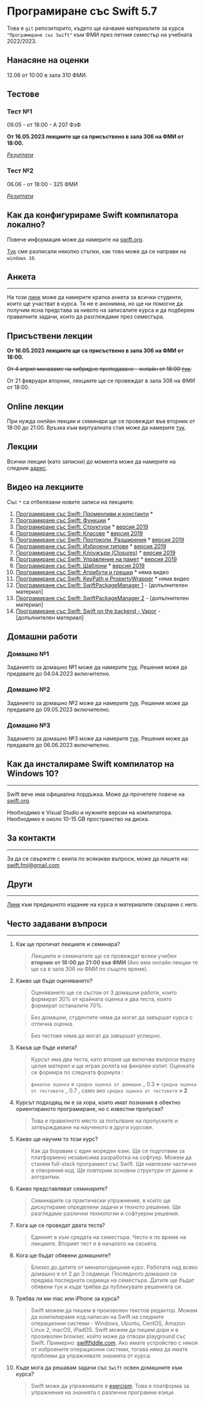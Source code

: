 # Програмиране със Swift 5.7

Това е `git` репозиторито, където ще качваме материалите за курса `"Програмиране със Swift"` към ФМИ през летния семестър на учебната 2022/2023.

## Нанасяне на оценки

12.06 от 10:00 в зала 310 ФМИ.

## Тестове

### Тест №1

09.05 - от 18:00 - А 207 ФзФ

__От 16.05.2023 лекциите ще са присъствено в зала 306 на ФМИ от 18:00.__

_[Резултати](homework/test-1-results.md)_

### Тест №2

06.06 - от 18:00 - 325 ФМИ

_[Резултати](homework/test-2-results.md)_

## Как да конфигурираме Swift компилатора локално?

Повече информация може да намерите на [swift.org](https://www.swift.org/getting-started/#installing-swift).

[Тук](How%20to%20install%20Swift%20on%20Windows.md) сме разписали няколко стъпки, как това може да се направи на `windows 10`.

## Анкета

---

На този [линк](https://forms.gle/wCpw2e81YGWcwgxh7) може да намерите кратка анкета за всички студенти, които ще участват в курса. Тя не е анонимна, но ще ни помогне да получим ясна представа за нивото на записалите курса и да подберем правилните задачи, които да разглеждаме през семестъра.

## Присъствени лекции

__От 16.05.2023 лекциите ще са присъствено в зала 306 на ФМИ от 18:00.__

~~От 4 април минаваме на хибридно преподаване - онлайн от 18:00 [тук](https://meet.google.com/iap-dzcf-pvt).~~

От 21 февруари вторник, лекциите ще се провеждат в зала 306 на ФМИ от 18:00.

## Online лекции

При нужда онлйан лекции и семинари ще се провеждат във вторник от 18:00 до 21:00. Връзка към виртуалната стая може да намерите [тук](https://meet.google.com/iap-dzcf-pvt).

## Лекции

Всички лекции (като записки) до момента може да намерите на следния [адрес](https://github.com/SwiftFMI/SwiftLectures/).

## Видео на лекциите

Със `*` са отбелязани новите записи на лекциите.

1. [Програмиране със Swift: Променливи и константи](https://youtu.be/3qEOaLRTMd4) \*
1. [Програмиране със Swift: Функции](https://youtu.be/kqeekILnbY8) \*
1. [Програмиране със Swift: Структури](https://youtu.be/-e4_g1AtPEk) \* [версия 2019](https://youtu.be/EbAJvNI_-CM)
1. [Програмиране със Swift: Класове](https://youtu.be/jxJp-dGgtoE) \* [версия 2019](https://youtu.be/uA78R2F39DQ)
1. [Програмиране със Swift: Протоколи, Разширения](https://youtu.be/lkIkYbKsThU) \* [версия 2019](https://youtu.be/_qTlOYqaYZ4)
1. [Програмиране със Swift: Изброени типове](https://youtu.be/FpAwdmHjH64) \* [версия 2019](https://youtu.be/_qTlOYqaYZ4)
1. [Програмиране със Swift: Клоужъри (Closures)](https://youtu.be/ULIXsjFKiyY) \* [версия 2019](https://youtu.be/h0G21LmUoPc)
1. [Програмиране със Swift: Управление на памет](https://youtu.be/SbnMmTFD-Ko) \* [версия 2019](https://youtu.be/7yquCtt6fsw)
1. [Програмиране със Swift: Шаблони](https://youtu.be/9W5EULDDhBU) \* [версия 2019](https://youtu.be/vSIbhH9OYxE)
1. [Програмиране със Swift: Атрибути и грешки](https://github.com/SwiftFMI/SwiftLectures/blob/master/%D0%9B%D0%B5%D0%BA%D1%86%D0%B8%D1%8F-11.md) \* няма видео
1. [Програмиране със Swift: KeyPath и PropertyWrapper](https://github.com/SwiftFMI/SwiftLectures/blob/master/%D0%9B%D0%B5%D0%BA%D1%86%D0%B8%D1%8F-12.md) \* няма видео
1. [Програмиране със Swift: SwiftPackageManager 1](https://youtu.be/qhT0b7D0TY4) - [допълнителен материал]
1. [Програмиране със Swift: SwiftPackageManager 2](https://youtu.be/eXbE7Mn-umg) - [допълнителен материал]
1. [Програмиране със Swift: Swift on the backend - Vapor](https://youtu.be/bi9dTAESvQA) - [допълнителен материал]

## Домашни работи

### Домашно №1

Заданието за домашно №1 може да намерите [тук](homework/Swift-%D0%94%D0%BE%D0%BC%D0%B0%D1%88%D0%BD%D0%BE-1.md).
Решения може да предавате до 04.04.2023 включително.

### Домашно №2

Заданието за домашно №2 може да намерите [тук](homework/Swift-%D0%94%D0%BE%D0%BC%D0%B0%D1%88%D0%BD%D0%BE-2.md).
Решения може да предавате до 09.05.2023 включително.

### Домашно №3

Заданието за домашно №3 може да намерите [тук](homework/Swift-%D0%94%D0%BE%D0%BC%D0%B0%D1%88%D0%BD%D0%BE-3.md).
Решения може да предавате до 06.06.2023 включително.

## Как да инсталираме Swift компилатор на Windows 10?

---

Swift вече има официална пордъжка. Може да прочетете повече на [swift.org](https://www.swift.org/blog/swift-on-windows/).

Необходимо е Visual Studio и нужните версии на компилатора. Необходимо е около 10-15 GB пространство на диска.

## За контакти

---

За да се свържете с екипа по всякакви въпроси, може да пишете на:
swift.fmi@gmail.com

## Други

---

[Линк](https://github.com/SwiftFMI/swift_2021_2022) към предишното издание на курса и материалите свързани с него.

## Често задавани въпроси

---

1. Как ще протичат лекциите и семинара?

   > Лекциите и семинатите ще се провеждат всеки учебен **вторник от 18:00 до 21:00 във ФМИ** (Ако има онлайн лекции те ще са в зала 306 на ФМИ по същото време).

2. Какво ще бъде оценяването?

   > Оценяването ще се състои от 3 домашни работи, които формират 30% от крайната оценка и два теста, които формират останалите 70%.

   > Без домашни, студентите няма да могат да завършат курса с отлична оценка.

   > Без тестове няма да могат да завършат успешно.

3. Какъв ще бъде изпита?

   > Курсът има два теста, като втория ще включва въпроси върху целия материл и ще играе ролята на финален изпит. Оценката се формира по следната формула :

   > `финална оценка` **=** `средна оценка от домашни` _ 0.3 **+** `средна оценка от тестовете` _ 0.7 , само ако `средна оценка от тестовете` **> 2**

4. Курсът подходящ ли е за хора, които имат познания в обектно ориентираното програмиране, но с известни пропуски?

   > Това е правилното място за попълване на пропуските и затвърждаване на наученото в други курсове.

5. Какво ще научим то този курс?

   > Как да боравим с един мореден език. Ще се подготвим за платформено независима разработка на софтуер. Можем да станем full-stack програмист със Swift. Ще навлезем частично в отворения код. Ще повторим основни структури от данни и алгоритми.

6. Какво представляват семинарите?

   > Семинарите са практически упражнения, в които ще дискутираме определени задачи и тяхното решение. Ще разгледаме различни технологии и софтуерни решения.

7. Кога ще се проведат двата теста?
   > Единият е към средата на семестъра. Често е по време на лекциите. Вторият тест е в началото на сесията.
8. Кога ще бъдат обявени домашните?

   > Близко до датите от миналогодишния курс. Работата над всяко домашно е от 2 до 3 седмици. Последното домашно се предава последната седмица на семестъра. Датите ще бъдат обявени тук и къде трябва да публикувате решенията си.

9. Трябва ли ми mac или iPhone за курса?

   > Swift можем да пишем в произволен текстов редактор. Можем да компилираме код написан на Swift на следните операционни системи - Windows, Ubuntu, CentOS, Amazon Linux 2, macOS, iPadOS. Swift можем да пишем дори и в прозиволен browser, който може да отвори playground със Swift. Примерно: [swiftfiddle.com](https://swiftfiddle.com). Ако имате устройство с някоя от изброените операционни системи, тогава няма да имате проблеми да упражнявате знанията от курса.

10. Къде мога да решавам задачи със `Swift` освен домашните към курса?
    > Swift може да упражнявате в [exercism](https://exercism.org/). Това е платформа за упражнения на знанията с различни програмни езици.
